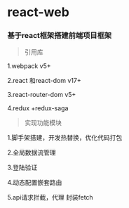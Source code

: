 # react-web
### 基于react框架搭建前端项目框架

>引用库

1.webpack   v5+

2.react 和react-dom   v17+ 

3.react-router-dom  v5+

4.redux +redux-saga

>实现功能模块

1.脚手架搭建，开发热替换，优化代码打包

2.全局数据流管理

3.登陆验证

4.动态配置嵌套路由

5.api请求拦截，代理 封装fetch
